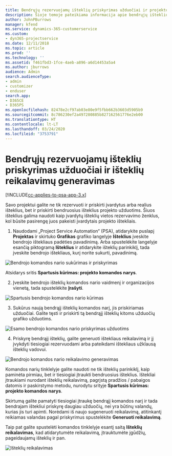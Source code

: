```yaml
---
title: Bendrųjų rezervuojamų išteklių priskyrimas užduočiai ir projekto komandai
description: Šioje temoje pateikiama informacija apie bendrųjų išteklių rezervavimą užduotims ir projekto komandoms.
author: JohnPBurrows
manager: kfend
ms.service: dynamics-365-customerservice
ms.custom:
- dyn365-projectservice
ms.date: 12/11/2018
ms.topic: article
ms.prod: ''
ms.technology: ''
ms.assetid: f461fbd3-1fce-4aeb-a896-a6d14453a5a4
ms.author: jburrows
audience: Admin
search.audienceType:
- admin
- customizer
- enduser
search.app:
- D365CE
- D365PS
ms.openlocfilehash: 82478e2cf97ab03e80e9f5fbb662b3603d5905b9
ms.sourcegitcommit: 8c786230ef2a497280885b827162561776e2eb00
ms.translationtype: HT
ms.contentlocale: lt-LT
ms.lasthandoff: 03/24/2020
ms.locfileid: "3753791"
---
```

# <a name="assign-generic-bookable-resources-to-a-task-and-generate-resource-requirements"></a>Bendrųjų rezervuojamų išteklių priskyrimas užduočiai ir išteklių reikalavimų generavimas 

[!INCLUDE[cc-applies-to-psa-app-3.x](../includes/cc-applies-to-psa-app-3x.md)]

Savo projektui galite ne tik rezervuoti ir priskirti įvardytus arba realius išteklius, bet ir priskirti bendruosius išteklius projekto užduotims. Šiuos išteklius galima naudoti kaip įvardytų išteklių vietos rezervavimo ženklus, kol būsite pasirengę juos pakeisti įvardytais projekto ištekliais. 

1. Naudodami „Project Service Automation“ (PSA), atidarykite puslapį **Projektas** ir skirtuko **Grafikas** grafiko langelyje **Išteklius** įveskite bendrojo ištekliaus padėties pavadinimą. Arba spustelėkite langelyje esančią piktogramą **Išteklius** ir atidarykite išteklių parinkiklį, tada įveskite bendrojo ištekliaus, kurį norite sukurti, pavadinimą.

![Bendrojo komandos nario sukūrimas ir priskyrimas](media/RM-how-to-9.png)

Atsidarys sritis **Spartusis kūrimas: projekto komandos narys**. 

2. Įveskite bendrojo išteklių komandos nario vaidmenį ir organizacijos vienetą, tada spustelėkite **Įrašyti**.

![Spartusis bendrojo komandos nario kūrimas](media/RM-how-to-10.png)

3. Sukūrus naują bendrąjį išteklių komandos narį, jis priskiriamas užduočiai. Galite tęsti ir priskirti tą bendrąjį išteklių kitoms užduočių grafiko užduotims.

![Esamo bendrojo komandos nario priskyrimas užduotims](media/RM-how-to-11.png)

4. Priskyrę bendrąjį išteklių, galite generuoti ištekliaus reikalavimą ir jį įvykdyti tiesiogiai rezervuodami arba pateikdami ištekliaus užklausą išteklių vadovui.

![Bendrojo komandos nario reikalavimo generavimas](media/RM-how-to-12.png)

Komandos narių tinklelyje galite naudoti ne tik išteklių parinkiklį, kaip paminėta pirmiau, bet ir tiesiogiai įtraukti bendruosius išteklius. Ištekliai įtraukiami nurodant išteklių reikalavimą, pagrįstą pradžios / pabaigos datomis ir paskirstymo metodu, nurodytu srityje **Spartusis kūrimas: projekto komandos narys**.

Skirtumą galite pamatyti tiesiogiai įtraukę bendrąjį komandos narį ir tada bendrajam ištekliui priskyrę daugiau užduočių, nei yra būtinų valandų, kurias jis turi apimti. Norėdami iš naujo sugeneruoti reikalavimą, atitinkantį reikiamas valandas pagal priskyrimus spustelėkite **Generuoti reikalavimą**.

Taip pat galite spustelėti komandos tinklelyje esantį saitą **Išteklių reikalavimas**, kad atidarytumėte reikalavimą, įtrauktumėte įgūdžių, pageidaujamų išteklių ir pan.

![Išteklių reikalavimas](media/RM-how-to-13.png)


